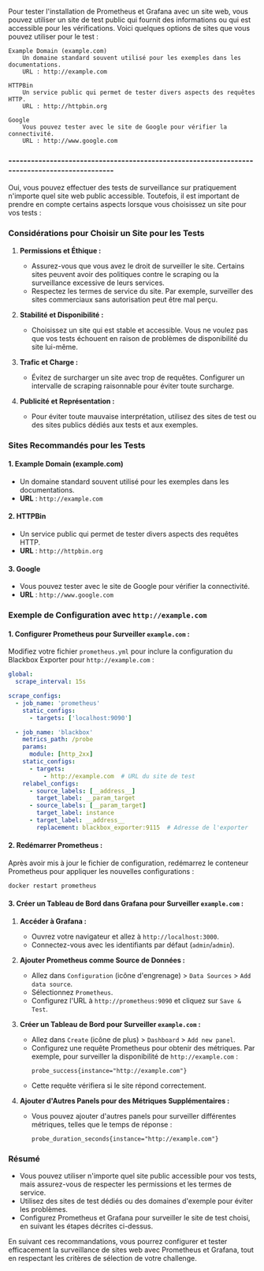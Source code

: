 Pour tester l'installation de Prometheus et Grafana avec un site web, vous pouvez utiliser un site de test public qui fournit des informations ou qui est accessible pour les vérifications. Voici quelques options de sites que vous pouvez utiliser pour le test :

    Example Domain (example.com)
        Un domaine standard souvent utilisé pour les exemples dans les documentations.
        URL : http://example.com

    HTTPBin
        Un service public qui permet de tester divers aspects des requêtes HTTP.
        URL : http://httpbin.org

    Google
        Vous pouvez tester avec le site de Google pour vérifier la connectivité.
        URL : http://www.google.com


### ---------------------------------------------------------------------------------------------

Oui, vous pouvez effectuer des tests de surveillance sur pratiquement n'importe quel site web public accessible. Toutefois, il est important de prendre en compte certains aspects lorsque vous choisissez un site pour vos tests :

### Considérations pour Choisir un Site pour les Tests

1. **Permissions et Éthique :**
   - Assurez-vous que vous avez le droit de surveiller le site. Certains sites peuvent avoir des politiques contre le scraping ou la surveillance excessive de leurs services.
   - Respectez les termes de service du site. Par exemple, surveiller des sites commerciaux sans autorisation peut être mal perçu.

2. **Stabilité et Disponibilité :**
   - Choisissez un site qui est stable et accessible. Vous ne voulez pas que vos tests échouent en raison de problèmes de disponibilité du site lui-même.

3. **Trafic et Charge :**
   - Évitez de surcharger un site avec trop de requêtes. Configurer un intervalle de scraping raisonnable pour éviter toute surcharge.

4. **Publicité et Représentation :**
   - Pour éviter toute mauvaise interprétation, utilisez des sites de test ou des sites publics dédiés aux tests et aux exemples.

### Sites Recommandés pour les Tests

#### 1. **Example Domain (example.com)**
- Un domaine standard souvent utilisé pour les exemples dans les documentations.
- **URL** : `http://example.com`

#### 2. **HTTPBin**
- Un service public qui permet de tester divers aspects des requêtes HTTP.
- **URL** : `http://httpbin.org`

#### 3. **Google**
- Vous pouvez tester avec le site de Google pour vérifier la connectivité.
- **URL** : `http://www.google.com`

### Exemple de Configuration avec `http://example.com`

#### 1. **Configurer Prometheus pour Surveiller `example.com` :**

Modifiez votre fichier `prometheus.yml` pour inclure la configuration du Blackbox Exporter pour `http://example.com` :

```yaml
global:
  scrape_interval: 15s

scrape_configs:
  - job_name: 'prometheus'
    static_configs:
      - targets: ['localhost:9090']

  - job_name: 'blackbox'
    metrics_path: /probe
    params:
      module: [http_2xx]
    static_configs:
      - targets:
          - http://example.com  # URL du site de test
    relabel_configs:
      - source_labels: [__address__]
        target_label: __param_target
      - source_labels: [__param_target]
        target_label: instance
      - target_label: __address__
        replacement: blackbox_exporter:9115  # Adresse de l'exporter
```

#### 2. **Redémarrer Prometheus :**

Après avoir mis à jour le fichier de configuration, redémarrez le conteneur Prometheus pour appliquer les nouvelles configurations :

```bash
docker restart prometheus
```

#### 3. **Créer un Tableau de Bord dans Grafana pour Surveiller `example.com` :**

1. **Accéder à Grafana :**
   - Ouvrez votre navigateur et allez à `http://localhost:3000`.
   - Connectez-vous avec les identifiants par défaut (`admin`/`admin`).

2. **Ajouter Prometheus comme Source de Données :**
   - Allez dans `Configuration` (icône d'engrenage) > `Data Sources` > `Add data source`.
   - Sélectionnez `Prometheus`.
   - Configurez l'URL à `http://prometheus:9090` et cliquez sur `Save & Test`.

3. **Créer un Tableau de Bord pour Surveiller `example.com` :**
   - Allez dans `Create` (icône de plus) > `Dashboard` > `Add new panel`.
   - Configurez une requête Prometheus pour obtenir des métriques. Par exemple, pour surveiller la disponibilité de `http://example.com` :
     ```promql
     probe_success{instance="http://example.com"}
     ```
   - Cette requête vérifiera si le site répond correctement.

4. **Ajouter d'Autres Panels pour des Métriques Supplémentaires :**
   - Vous pouvez ajouter d'autres panels pour surveiller différentes métriques, telles que le temps de réponse :
     ```promql
     probe_duration_seconds{instance="http://example.com"}
     ```

### Résumé

- Vous pouvez utiliser n'importe quel site public accessible pour vos tests, mais assurez-vous de respecter les permissions et les termes de service.
- Utilisez des sites de test dédiés ou des domaines d'exemple pour éviter les problèmes.
- Configurez Prometheus et Grafana pour surveiller le site de test choisi, en suivant les étapes décrites ci-dessus.

En suivant ces recommandations, vous pourrez configurer et tester efficacement la surveillance de sites web avec Prometheus et Grafana, tout en respectant les critères de sélection de votre challenge.